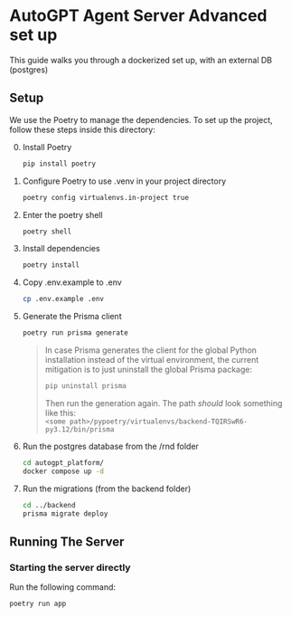 # AutoGPT Agent Server Advanced set up

This guide walks you through a dockerized set up, with an external DB (postgres)

## Setup

We use the Poetry to manage the dependencies. To set up the project, follow these steps inside this directory:

0. Install Poetry
    ```sh
    pip install poetry
    ```
    
1. Configure Poetry to use .venv in your project directory
    ```sh
    poetry config virtualenvs.in-project true
    ```

2. Enter the poetry shell

   ```sh
   poetry shell
   ```
   
3. Install dependencies

   ```sh
   poetry install
   ```
   
4. Copy .env.example to .env

   ```sh
   cp .env.example .env
   ```

5. Generate the Prisma client

   ```sh
   poetry run prisma generate
   ```
   

   > In case Prisma generates the client for the global Python installation instead of the virtual environment, the current mitigation is to just uninstall the global Prisma package:
   >
   > ```sh
   > pip uninstall prisma
   > ```
   >
   > Then run the generation again. The path *should* look something like this:  
   > `<some path>/pypoetry/virtualenvs/backend-TQIRSwR6-py3.12/bin/prisma`

6. Run the postgres database from the /rnd folder

   ```sh
   cd autogpt_platform/
   docker compose up -d
   ```

7. Run the migrations (from the backend folder)

   ```sh
   cd ../backend
   prisma migrate deploy
   ```

## Running The Server

### Starting the server directly

Run the following command:

```sh
poetry run app
```
